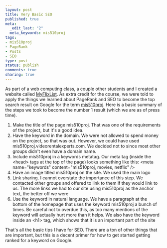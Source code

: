 ```yaml
--- 
layout: post
title: Very Basic SEO
published: true
meta: 
  _edit_last: "2"
  meta_keywords: mis510proj
tags: 
- mis510proj
- PageRank
- Posts
- SEO
type: post
status: publish
comments: true
sharing: true
---
```

<p>As part of a web computing class, a couple other students and I created a website called <a href="http://www.videorentalexperts.com">MyFlixList</a>. As extra credit for the course, we were told to apply the things we learned about PageRank and SEO to become the top search result on Google for the term <a href="http://www.videorentalexperts.com">mis510proj</a>. Here is a basic summary of the steps we took to become the number 1 result (which we are as of press time).</p>
<ol>
	<li>Make the title of the page mis510proj. That was one of the requirements of the project, but it's a good idea.</li>
	<li>Have the keyword in the domain. We were not allowed to spend money on the project, so that was out. However, we could have used mis510proj.videorentalexperts.com. We decided not to since most other groups didn't even have a domain name.</li>
	<li>Include mis510proj in a keywords metatag. Our meta tag (inside the &lt;head&gt; tags at the top of the page) looks something like this: &lt;meta name="keywords" content="mis510proj, movies, netflix" /&gt;</li>
	<li>Have an image titled mis510proj on the site. We used the main logo</li>
	<li>Link sharing. I cannot overstate the importance of this step. We contacted other groups and offered to link to them if they would link to us. The more links we had to our site using mis510proj as the anchor text, the better off we were</li>
	<li>Use the keyword in natural language. We have a paragraph at the bottom of the homepage that uses the keyword mis510proj a bunch of times. Be careful not to overdue this, as too many mentions of the keyword will actually hurt more than it helps. We also have the keyword inside an &lt;h1&gt; tag, which shows that it is an important part of the site</li>
</ol>
<p>That's all the basic tips I have for SEO. There are a ton of other things that are important, but this is a decent primer for how to get started getting ranked for a keyword on Google.</p>
